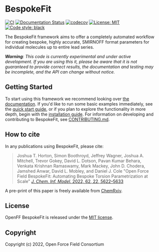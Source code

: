 BespokeFit
==============================
[//]: # (Badges)
[![CI](https://github.com/openforcefield/openff-bespokefit/actions/workflows/CI.yaml/badge.svg)](https://github.com/openforcefield/openff-bespokefit/actions/workflows/CI.yaml)
[![Documentation Status](https://readthedocs.org/projects/openff-bespokefit/badge/?version=stable)](https://docs.openforcefield.org/projects/bespokefit/en/stable/?badge=stable)
[![codecov](https://codecov.io/gh/openforcefield/openff-bespokefit/branch/main/graph/badge.svg)](https://codecov.io/gh/openforcefield/openff-bespokefit/branch/main)
[![License: MIT](https://img.shields.io/badge/License-MIT-yellow.svg)](https://opensource.org/licenses/MIT)
[![Code style: black](https://img.shields.io/badge/code%20style-black-000000.svg)](https://github.com/psf/black)

The BespokeFit framework aims to offer a completely automated workflow for creating bespoke, highly accurate, SMIRNOFF format parameters for individual molecules up to entire lead series.

***Warning**: This code is currently experimental and under active development. If you are using this it, please be aware that it is not guaranteed to provide correct results, the documentation and testing may be incomplete, and the API can change without notice.*

## Getting Started

To start using this framework we recommend looking over [the documentation](https://docs.openforcefield.org/bespokefit/en/stable/index.html). If you'd like to run some basic examples immediately, see the [quick start guide](https://docs.openforcefield.org/bespokefit/en/stable/getting-started/quick-start.html), or if you plan to explore the functionality in more depth, begin with the [installation guide](https://docs.openforcefield.org/bespokefit/en/stable/getting-started/installation.html). For information on developing and contributing to BespokeFit, see [CONTRIBUTING.md](https://github.com/openforcefield/openff-bespokefit/blob/main/CONTRIBUTING.md).

## How to cite

In any publications using BespokeFit, please cite:

> Joshua T. Horton, Simon Boothroyd, Jeffrey Wagner, Joshua A. Mitchell, Trevor Gokey, David L. Dotson, Pavan Kumar Behara, Venkata Krishnan Ramaswamy, Mark Mackey, John D. Chodera, Jamshed Anwar, David L. Mobley, and Daniel J. Cole "Open Force Field BespokeFit: Automating Bespoke Torsion Parametrization at Scale" [*J. Chem. Inf. Model.* 2022, 62, 22, 5622–5633](https://doi.org/10.1021/acs.jcim.2c01153)
 
A pre-print of this paper is freely available from [ChemRxiv](https://doi.org/10.26434/chemrxiv-2022-6h628).

## License

OpenFF BespokeFit is released under the [MIT license](LICENSE). 

## Copyright

Copyright (c) 2022, Open Force Field Consortium
